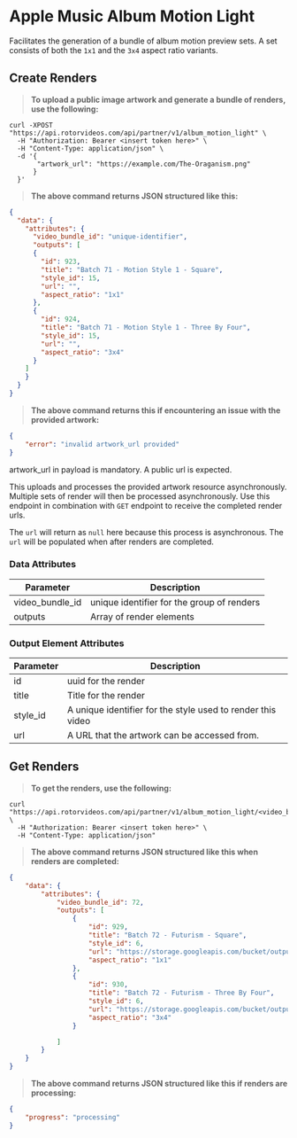 # Apple Music Album Motion Light

Facilitates the generation of a bundle of album motion preview sets. A set consists of both the `1x1` and the `3x4` aspect ratio variants.

## Create Renders

> **To upload a public image artwork and generate a bundle of renders, use the following:**

```shell
curl -XPOST "https://api.rotorvideos.com/api/partner/v1/album_motion_light" \
  -H "Authorization: Bearer <insert token here>" \
  -H "Content-Type: application/json" \
  -d '{
       "artwork_url": "https://example.com/The-Oraganism.png"
      }
  }'

```

> **The above command returns JSON structured like this:**

```json
{
  "data": {
    "attributes": {
      "video_bundle_id": "unique-identifier",
      "outputs": [
      {
        "id": 923,
        "title": "Batch 71 - Motion Style 1 - Square",
        "style_id": 15,
        "url": "",
        "aspect_ratio": "1x1"
      },
      {
        "id": 924,
        "title": "Batch 71 - Motion Style 1 - Three By Four",
        "style_id": 15,
        "url": "",
        "aspect_ratio": "3x4"
      }
    ]
    }
  }
}
```

> **The above command returns this if encountering an issue with the provided artwork:**

```json
{
    "error": "invalid artwork_url provided"
}
```

artwork_url in payload is mandatory. A public url is expected.

This uploads and processes the provided artwork resource asynchronously. Multiple sets of render will then be processed asynchronously. Use this endpoint in combination with `GET` endpoint to receive the completed render urls.

<aside class="notice">
The <code>url</code> will return as <code>null</code> here because this process is asynchronous. The <code>url</code> will be populated when after renders are completed.
</aside>

### Data Attributes
Parameter | Description
--------- | -----------
video_bundle_id | unique identifier for the group of renders
outputs | Array of render elements

### Output Element Attributes

Parameter | Description
--------- | -----------
id | uuid for the render
title | Title for the render
style_id | A unique identifier for the style used to render this video
url | A URL that the artwork can be accessed from.

## Get Renders

> **To get the renders, use the following:**

```shell
curl "https://api.rotorvideos.com/api/partner/v1/album_motion_light/<video_bundle_id>" \
  -H "Authorization: Bearer <insert token here>" \
  -H "Content-Type: application/json"
```

> **The above command returns JSON structured like this when renders are completed:**

```json
{
    "data": {
        "attributes": {
            "video_bundle_id": 72,
            "outputs": [
                {
                    "id": 929,
                    "title": "Batch 72 - Futurism - Square",
                    "style_id": 6,
                    "url": "https://storage.googleapis.com/bucket/output/929-output.mp4",
                    "aspect_ratio": "1x1"
                },
                {
                    "id": 930,
                    "title": "Batch 72 - Futurism - Three By Four",
                    "style_id": 6,
                    "url": "https://storage.googleapis.com/bucket/output/930-output.mp4",
                    "aspect_ratio": "3x4"
                }

            ]
        }
    }
}
```

> **The above command returns JSON structured like this if renders are processing:**

```json
{
    "progress": "processing"
}
```
